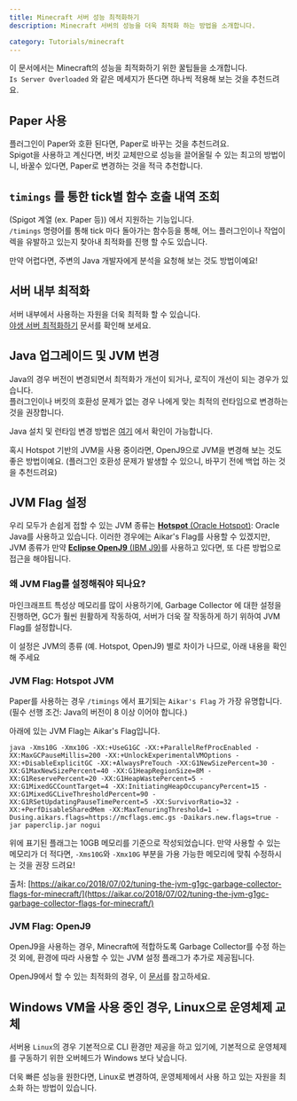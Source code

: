 ```yaml
---
title: Minecraft 서버 성능 최적화하기
description: Minecraft 서버의 성능을 더욱 최적화 하는 방법을 소개합니다.

category: Tutorials/minecraft
---
```

이 문서에서는 Minecraft의 성능을 최적화하기 위한 꿀팁들을 소개합니다.  
`Is Server Overloaded` 와 같은 메세지가 뜬다면 하나씩 적용해 보는 것을 추천드려요.  


## Paper 사용
플러그인이 Paper와 호환 된다면, Paper로 바꾸는 것을 추천드려요.  
Spigot을 사용하고 계신다면, 버킷 교체만으로 성능을 끌어올릴 수 있는 최고의 방법이니, 바꿀수 있다면, Paper로 변경하는 것을 적극 추천합니다.

## `timings` 를 통한 tick별 함수 호출 내역 조회
(Spigot 계열 (ex. Paper 등)) 에서 지원하는 기능입니다.  
`/timings` 명령어를 통해 tick 마다 돌아가는 함수등을 통해, 어느 플러그인이나 작업이 렉을 유발하고 있는지 찾아내 최적화를 진행 할 수도 있습니다.  

만약 어렵다면, 주변의 Java 개발자에게 분석을 요청해 보는 것도 방법이예요!  

## 서버 내부 최적화
서버 내부에서 사용하는 자원을 더욱 최적화 할 수 있습니다.  
[야생 서버 최적화하기](/tutorials/minecraft/further-optimizing-smp-servers) 문서를 확인해 보세요.

## Java 업그레이드 및 JVM 변경
Java의 경우 버전이 변경되면서 최적화가 개선이 되거나, 로직이 개선이 되는 경우가 있습니다.  
플러그인이나 버킷의 호환성 문제가 없는 경우 나에게 맞는 최적의 런타임으로 변경하는 것을 권장합니다.  

Java 설치 및 런타임 변경 방법은 [여기](/tutorials/minecraft/install-guide/java) 에서 확인이 가능합니다.

혹시 Hotspot 기반의 JVM을 사용 중이라면, OpenJ9으로 JVM을 변경해 보는 것도 좋은 방법이예요. (플러그인 호환성 문제가 발생할 수 있으니, 바꾸기 전에 백업 하는 것을 추천드려요)

## JVM Flag 설정

우리 모두가 손쉽게 접할 수 있는 JVM 종류는 [**Hotspot** (Oracle Hotspot)](https://openjdk.java.net/groups/hotspot/): Oracle Java를 사용하고 있습니다.
이러한 경우에는 Aikar's Flag를 사용할 수 있겠지만, JVM 종류가 만약 [**Eclipse OpenJ9** (IBM J9)](https://www.eclipse.org/openj9/)를 사용하고 있다면, 또 다른 방법으로 접근을 해야됩니다.

### 왜 JVM Flag를 설정해줘야 되나요?

마인크래프트 특성상 메모리를 많이 사용하기에, Garbage Collector 에 대한 설정을 진행하면, GC가 훨씬 원활하게 작동하여, 서버가 더욱 잘 작동하게 하기 위하여 JVM Flag를 설정합니다.  

이 설정은 JVM의 종류 (예. Hotspot, OpenJ9) 별로 차이가 나므로, 아래 내용을 확인해 주세요
### JVM Flag: Hotspot JVM

Paper를 사용하는 경우 `/timings` 에서 표기되는 `Aikar's Flag` 가 가장 유명합니다.  
(필수 선행 조건: Java의 버전이 8 이상 이어야 합니다.)  

아래에 있는 JVM Flag는 Aikar's Flag입니다.  
```
java -Xms10G -Xmx10G -XX:+UseG1GC -XX:+ParallelRefProcEnabled -XX:MaxGCPauseMillis=200 -XX:+UnlockExperimentalVMOptions -XX:+DisableExplicitGC -XX:+AlwaysPreTouch -XX:G1NewSizePercent=30 -XX:G1MaxNewSizePercent=40 -XX:G1HeapRegionSize=8M -XX:G1ReservePercent=20 -XX:G1HeapWastePercent=5 -XX:G1MixedGCCountTarget=4 -XX:InitiatingHeapOccupancyPercent=15 -XX:G1MixedGCLiveThresholdPercent=90 -XX:G1RSetUpdatingPauseTimePercent=5 -XX:SurvivorRatio=32 -XX:+PerfDisableSharedMem -XX:MaxTenuringThreshold=1 -Dusing.aikars.flags=https://mcflags.emc.gs -Daikars.new.flags=true -jar paperclip.jar nogui
```
  
위에 표기된 플래그는 10GB 메모리를 기준으로 작성되었습니다. 만약 사용할 수 있는 메모리가 더 적다면, `-Xms10G`와 `-Xmx10G` 부분을 가용 가능한 메모리에 맞춰 수정하시는 것을 권장 드려요!  

출처: [https://aikar.co/2018/07/02/tuning-the-jvm-g1gc-garbage-collector-flags-for-minecraft/](https://aikar.co/2018/07/02/tuning-the-jvm-g1gc-garbage-collector-flags-for-minecraft/)

### JVM Flag: OpenJ9

OpenJ9을 사용하는 경우, Minecraft에 적합하도록 Garbage Collector를 수정 하는 것 외에, 환경에 따라 사용할 수 있는 JVM 설정 플래그가 추가로 제공됩니다.  

OpenJ9에서 할 수 있는 최적화의 경우, 이 [문서](/tutorials/minecraft/further-optimizing-openj9-jvm-for-minecraft)를 참고하세요.

## Windows VM을 사용 중인 경우, Linux으로 운영체제 교체
서버용 `Linux`의 경우 기본적으로 CLI 환경만 제공을 하고 있기에, 기본적으로 운영체제를 구동하기 위한 오버헤드가 Windows 보다 낮습니다.  

더욱 빠른 성능을 원한다면, Linux로 변경하여, 운영체제에서 사용 하고 있는 자원을 최소화 하는 방법이 있습니다.

